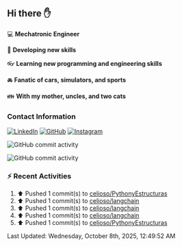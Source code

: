 ## Hi there ✋

:computer: **Mechatronic Engineer**

:pencil: **Developing new skills**

:eyeglasses: **Learning new programming and engineering skills**

:oncoming_automobile: **Fanatic of cars, simulators, and sports**

:family: **With my mother, uncles, and two cats**

### Contact Information

[![LinkedIn](https://img.shields.io/badge/LinkedIn-Profile-blue?logo=linkedin)](https://www.linkedin.com/in/mario-alexander-vargas-celis/)      [![GitHub](https://img.shields.io/badge/GitHub-Profile-black?logo=github)](https://github.com/celioso)      [![Instagram](https://img.shields.io/badge/Instagram-Profile-E4405F?logo=instagram&logoColor=white)](https://www.instagram.com/celismarioalexander/)

![GitHub commit activity](https://img.shields.io/github/commit-activity/w/celioso/Cursos-de-Platzi)

![GitHub commit activity](https://img.shields.io/github/commit-activity/m/celioso/Cursos-de-Platzi)

### :zap: Recent Activities
<!--RECENT_ACTIVITY:start-->
1. ⬆️ Pushed 1 commit(s) to [celioso/PythonyEstructuras](https://github.com/celioso/PythonyEstructuras)<br>
2. ⬆️ Pushed 1 commit(s) to [celioso/langchain](https://github.com/celioso/langchain)<br>
3. ⬆️ Pushed 1 commit(s) to [celioso/langchain](https://github.com/celioso/langchain)<br>
4. ⬆️ Pushed 1 commit(s) to [celioso/langchain](https://github.com/celioso/langchain)<br>
5. ⬆️ Pushed 1 commit(s) to [celioso/PythonyEstructuras](https://github.com/celioso/PythonyEstructuras)<br>
<!--RECENT_ACTIVITY:end-->

<!--RECENT_ACTIVITY:last_update-->
Last Updated: Wednesday, October 8th, 2025, 12:49:52 AM
<!--RECENT_ACTIVITY:last_update_end-->